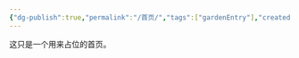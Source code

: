 ```yaml
---
{"dg-publish":true,"permalink":"/首页/","tags":["gardenEntry"],"created":"2024-06-08 00:49:30","updated":"2024-06-08 01:00:56"}
---
```


这只是一个用来占位的首页。